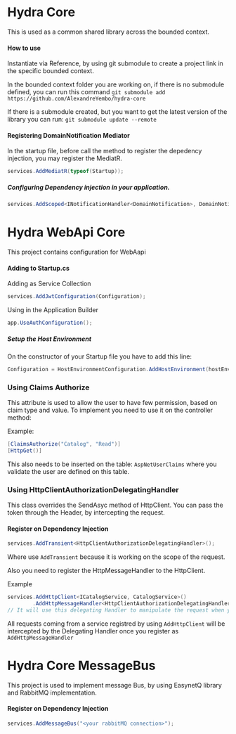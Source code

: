 # Hydra Core

This is used as a common shared library across the bounded context.


#### How to use
Instantiate via Reference, by using git submodule to create a project link in the specific bounded context.

In the bounded context folder you are working on, if there is no submodule defined, you can run this command
```git submodule add https://github.com/AlexandreYembo/hydra-core```

If there is a submodule created, but you want to get the latest version of the library you can run:
```git submodule update --remote```


#### Registering DomainNotification Mediator
In the startup file, before call the method to register the depedency injection, you may register the MediatR.

```c#
services.AddMediatR(typeof(Startup));
```

##### Configuring Dependency injection in your application.
```c# 
services.AddScoped<INotificationHandler<DomainNotification>, DomainNotificationHandler>();
```

# Hydra WebApi Core
This project contains configuration for WebAapi

#### Adding to Startup.cs

Adding as Service Collection
```c#
services.AddJwtConfiguration(Configuration);
```

Using in the Application Builder
```c#
app.UseAuthConfiguration();
```

##### Setup the Host Environment

On the constructor of your Startup file you have to add this line:
```c#
Configuration = HostEnvironmentConfiguration.AddHostEnvironment(hostEnvironment);
```


### Using Claims Authorize
This attribute is used to allow the user to have few permission, based on claim type and value. To implement you need to use it on the controller method:

Example:
```c#
[ClaimsAuthorize("Catalog", "Read")]
[HttpGet()]
```
This also needs to be inserted on the table: ```AspNetUserClaims``` where you validate the user are defined on this table.

### Using HttpClientAuthorizationDelegatingHandler
This class overrides the SendAsyc method of HttpClient. You can pass the token through the Header, by intercepting the request.

#### Register on Dependency Injection
```c#
services.AddTransient<HttpClientAuthorizationDelegatingHandler>();
```
Where use ```AddTransient``` because it is working on the scope of the request.

Also you need to register the HttpMessageHandler to the HttpClient.

Example
```c#
services.AddHttpClient<ICatalogService, CatalogService>()
        .AddHttpMessageHandler<HttpClientAuthorizationDelegatingHandler>(); 
// It will use this delegating Handler to manipulate the request when you use the httpclient
```

All requests coming from a service registred by using ```AddHttpClient``` will be intercepted by the Delegating Handler once you register as ```AddHttpMessageHandler```

# Hydra Core MessageBus
This project is used to implement message Bus, by using EasynetQ library and RabbitMQ implementation.

#### Register on Dependency Injection
```c#
services.AddMessageBus("<your rabbitMQ connection>");
```

